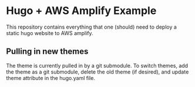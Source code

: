 # Hugo + AWS Amplify Example
This repository contains everything that one (should) need to deploy a static hugo website to AWS amplify.

## Pulling in new themes
The theme is currently pulled in by a git submodule. To switch themes, add the theme as a git submodule, delete the old theme (if desired), and update theme attribute in the hugo.yaml file.